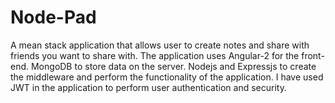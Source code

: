 # Node-Pad
A mean stack application that allows user to create notes and share with friends you want to share with. The application uses Angular-2 for the front-end. MongoDB to store data on the server. Nodejs and Expressjs to create the middleware and perform the functionality of the application. I have used JWT in the application to perform user authentication and security.
